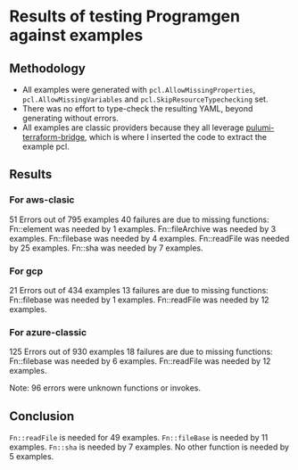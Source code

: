 # Results of testing Programgen against examples

## Methodology

- All examples were generated with `pcl.AllowMissingProperties`,
  `pcl.AllowMissingVariables` and `pcl.SkipResourceTypechecking` set.
- There was no effort to type-check the resulting YAML, beyond generating
  without errors.
- All examples are classic providers because they all leverage
  [pulumi-terraform-bridge](https://github.com/pulumi/pulumi-terraform-bridge),
  which is where I inserted the code to extract the example pcl. 

## Results

### For aws-clasic
51 Errors out of 795 examples
40 failures are due to missing functions:
    Fn::element was needed by 1 examples.
    Fn::fileArchive was needed by 3 examples.
    Fn::filebase was needed by 4 examples.
    Fn::readFile was needed by 25 examples.
    Fn::sha was needed by 7 examples.

### For gcp
21 Errors out of 434 examples
13 failures are due to missing functions:
    Fn::filebase was needed by 1 examples.
    Fn::readFile was needed by 12 examples.

### For azure-classic
125 Errors out of 930 examples
18 failures are due to missing functions:
    Fn::filebase was needed by 6 examples.
    Fn::readFile was needed by 12 examples.

Note: 96 errors were unknown functions or invokes.

## Conclusion
`Fn::readFile` is needed for 49 examples. `Fn::fileBase` is needed by 11
examples. `Fn::sha` is needed by 7 examples. No other function is needed by 5
examples.
